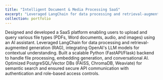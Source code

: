 ```yaml
---
title: "Intelligent Document & Media Processing SaaS"
excerpt: "Leveraged LangChain for data processing and retrieval-augmented generation (RAG), integrating OpenAI's LLM models for contextual understanding..<br/>"
collection: portfolio
---
```


Designed and developed a SaaS platform enabling users to upload and query various file types (PDFs, Word documents, audio, and images) using an AI assistant. Leveraged LangChain for data processing and retrieval-augmented generation (RAG), integrating OpenAI's LLM models for contextual understanding. Built a scalable Python (FastAPI/Flask) backend to handle file processing, embedding generation, and conversational AI. Optimized PostgreSQL/Vector DBs (FAISS, ChromaDB, Weaviate) for semantic search and ensured secure API communication with authentication and role-based access controls.
